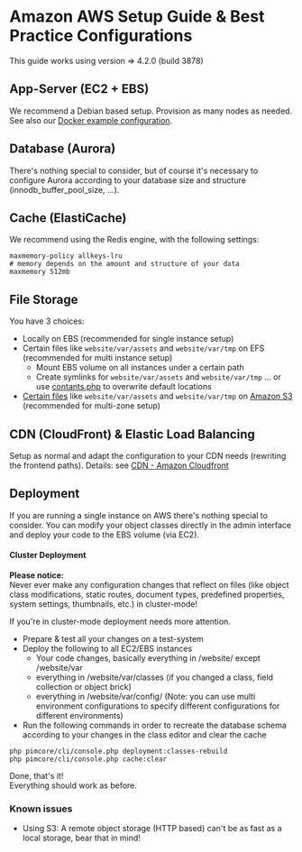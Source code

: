 # Amazon AWS Setup Guide & Best Practice Configurations

This guide works using version => 4.2.0 (build 3878)

## App-Server (EC2 + EBS)
We recommend a Debian based setup. Provision as many nodes as needed. 
See also our [Docker example configuration](https://github.com/pimcore/docker-pimcore-demo-standalone/blob/master/Dockerfile).  

## Database (Aurora)
There's nothing special to consider, but of course it's necessary to configure Aurora according to your database size and structure (innodb_buffer_pool_size, ...). 

## Cache (ElastiCache)
We recommend using the Redis engine, with the following settings:
```
maxmemory-policy allkeys-lru
# memory depends on the amount and structure of your data
maxmemory 512mb
```

## File Storage
You have 3 choices: 
- Locally on EBS (recommended for single instance setup)
- Certain files like `website/var/assets` and `website/var/tmp` on EFS (recommended for multi instance setup)
  - Mount EBS volume on all instances under a certain path
  - Create symlinks for `website/var/assets` and `website/var/tmp` ... or use [contants.php](../../../10_Extending_Pimcore/09_Hook_into_the_Startup_Process.md) to overwrite default locations
- [Certain files](03_Amazon_AWS_S3_Setup.md) like `website/var/assets` and `website/var/tmp` on [Amazon S3](03_Amazon_AWS_S3_Setup.md) (recommended for multi-zone setup) 

## CDN (CloudFront) & Elastic Load Balancing 
Setup as normal and adapt the configuration to your CDN needs (rewriting the frontend paths). 
Details: see [CDN - Amazon Cloudfront](02_Amazon_AWS_Cloudfront_CDN_Setup.md)

## Deployment
If you are running a single instance on AWS there's nothing special to consider. You can modify your object classes directly in the admin interface and deploy your code to the EBS volume (via EC2). 

#### Cluster Deployment
**Please notice:**   
Never ever make any configuration changes that reflect on files (like object class modifications, static routes, document types, predefined properties, system settings, thumbnails, etc.) in cluster-mode!  

If you're in cluster-mode deployment needs more attention. 

- Prepare & test all your changes on a test-system
- Deploy the following to all EC2/EBS instances 
  - Your code changes, basically everything in /website/ except /website/var
  - everything in /website/var/classes (if you changed a class, field collection or object brick) 
  - everything in /website/var/config/ (Note: you can use multi environment configurations to specify different configurations for different environments)
- Run the following commands in order to recreate the database schema according to your changes in the class editor and clear the cache
```
php pimcore/cli/console.php deployment:classes-rebuild
php pimcore/cli/console.php cache:clear
```

Done, that's it!  
Everything should work as before.  

### Known issues
- Using S3: A remote object storage (HTTP based) can't be as fast as a local storage, bear that in mind! 
 